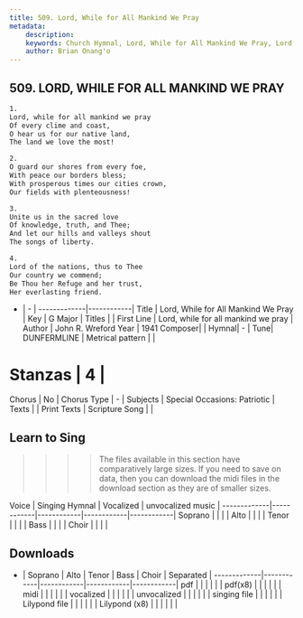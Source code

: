 ```yaml
---
title: 509. Lord, While for All Mankind We Pray
metadata:
    description: 
    keywords: Church Hymnal, Lord, While for All Mankind We Pray, Lord, while for all mankind we pray, 
    author: Brian Onang'o
---
```



## 509. LORD, WHILE FOR ALL MANKIND WE PRAY

```txt
1.
Lord, while for all mankind we pray
Of every clime and coast,
O hear us for our native land,
The land we love the most!

2.
O guard our shores from every foe,
With peace our borders bless;
With prosperous times our cities crown,
Our fields with plenteousness!

3.
Unite us in the sacred love
Of knowledge, truth, and Thee;
And let our hills and valleys shout
The songs of liberty.

4.
Lord of the nations, thus to Thee
Our country we commend;
Be Thou her Refuge and her trust,
Her everlasting friend.
```

- |   -  |
-------------|------------|
Title | Lord, While for All Mankind We Pray |
Key | G Major |
Titles |  |
First Line | Lord, while for all mankind we pray |
Author | John R. Wreford
Year | 1941
Composer|  |
Hymnal|  - |
Tune| DUNFERMLINE |
Metrical pattern | |
# Stanzas | 4 |
Chorus | No |
Chorus Type | - |
Subjects | Special Occasions: Patriotic |
Texts |  |
Print Texts | 
Scripture Song |  |
  
## Learn to Sing

>>>> The files available in this section have comparatively large sizes. If you need to save on data, then you can download the midi files in the download section as they are of smaller sizes.

Voice |  Singing Hymnal | Vocalized | unvocalized music |
-------------|------------|------------|------------|------------|
Soprano | | | |
Alto | | | |
Tenor | | | |
Bass | | | |
Choir | | | |

## Downloads

- |  Soprano | Alto | Tenor | Bass | Choir | Separated |
-------------|------------|------------|------------|------------|
pdf | | | | | |
pdf(x8) | | | | | |
midi | | | | | |
vocalized | | | | | |
unvocalized | | | | | |
singing file | | | | | |
Lilypond file | | | | | |
Lilypond (x8) | | | | | |
  